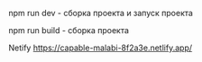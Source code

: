npm run dev - сборка проекта и запуск проекта 

npm run build - сборка проекта


Netify https://capable-malabi-8f2a3e.netlify.app/
